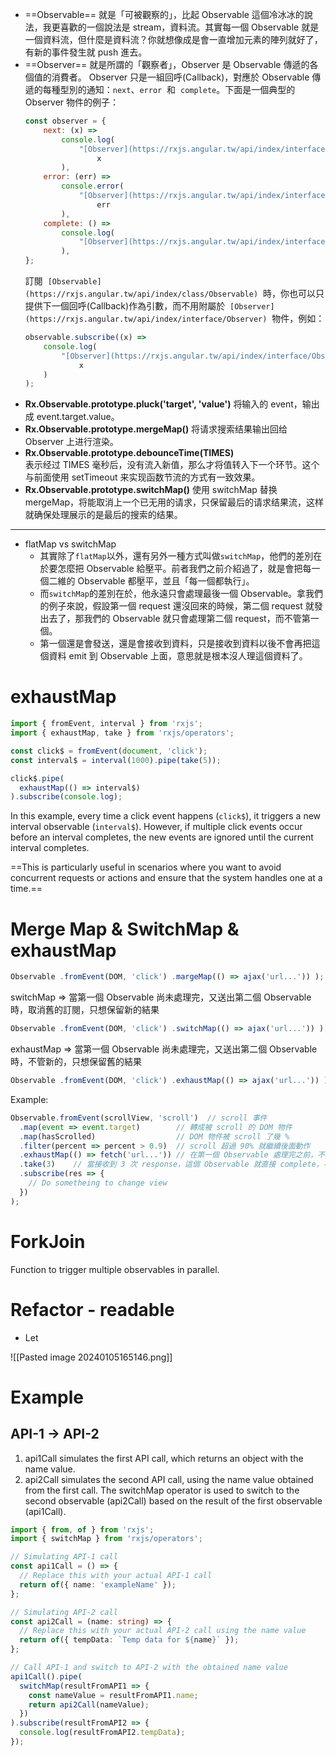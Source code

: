 - ==Observable== 就是「可被觀察的」，比起 Observable 這個冷冰冰的說法，我更喜歡的一個說法是 stream，資料流。其實每一個 Observable 就是一個資料流，但什麼是資料流？你就想像成是會一直增加元素的陣列就好了，有新的事件發生就 push 進去。
- ==Observer== 就是所謂的「觀察者」，Observer 是 Observable 傳遞的各個值的消費者。 Observer 只是一組回呼(Callback)，對應於 Observable 傳遞的每種型別的通知：`next`、`error`  和  `complete`。下面是一個典型的 Observer 物件的例子：
    ```js
    const observer = {
    	next: (x) =>
    		console.log(
    			"[Observer](https://rxjs.angular.tw/api/index/interface/Observer) got a next value: " +
    				x
    		),
    	error: (err) =>
    		console.error(
    			"[Observer](https://rxjs.angular.tw/api/index/interface/Observer) got an error: " +
    				err
    		),
    	complete: () =>
    		console.log(
    			"[Observer](https://rxjs.angular.tw/api/index/interface/Observer) got a complete notification"
    		),
    };
    ```
    訂閱  `[Observable](https://rxjs.angular.tw/api/index/class/Observable)`  時，你也可以只提供下一個回呼(Callback)作為引數，而不用附屬於  `[Observer](https://rxjs.angular.tw/api/index/interface/Observer)`  物件，例如：
    ```js
    observable.subscribe((x) =>
    	console.log(
    		"[Observer](https://rxjs.angular.tw/api/index/interface/Observer) got a next value: " +
    			x
    	)
    );
    ```
- **Rx.Observable.prototype.pluck('target', 'value')**
    将输入的 event，输出成 event.target.value。
- **Rx.Observable.prototype.mergeMap()**
    将请求搜索结果输出回给 Observer 上进行渲染。
- **Rx.Observable.prototype.debounceTime(TIMES)**  
    表示经过 TIMES 毫秒后，没有流入新值，那么才将值转入下一个环节。这个与前面使用 setTimeout 来实现函数节流的方式有一致效果。
- **Rx.Observable.prototype.switchMap()**
    使用 switchMap 替换 mergeMap，将能取消上一个已无用的请求，只保留最后的请求结果流，这样就确保处理展示的是最后的搜索的结果。

---

- flatMap vs switchMap
    - 其實除了`flatMap`以外，還有另外一種方式叫做`switchMap`，他們的差別在於要怎麼把 Observable 給壓平。前者我們之前介紹過了，就是會把每一個二維的 Observable 都壓平，並且「每一個都執行」。
    - 而`switchMap`的差別在於，他永遠只會處理最後一個 Observable。拿我們的例子來說，假設第一個 request 還沒回來的時候，第二個 request 就發出去了，那我們的 Observable 就只會處理第二個 request，而不管第一個。
    - 第一個還是會發送，還是會接收到資料，只是接收到資料以後不會再把這個資料 emit 到 Observable 上面，意思就是根本沒人理這個資料了。

# exhaustMap

```ts
import { fromEvent, interval } from 'rxjs';
import { exhaustMap, take } from 'rxjs/operators';

const click$ = fromEvent(document, 'click');
const interval$ = interval(1000).pipe(take(5));

click$.pipe(
  exhaustMap(() => interval$)
).subscribe(console.log);
```

In this example, every time a click event happens (`click$`), it triggers a new interval observable (`interval$`). However, if multiple click events occur before an interval completes, the new events are ignored until the current interval completes.

==This is particularly useful in scenarios where you want to avoid concurrent requests or actions and ensure that the system handles one at a time.==

# Merge Map & SwitchMap & exhaustMap

```ts
Observable .fromEvent(DOM, 'click') .margeMap(() => ajax('url...')) );
```

switchMap => 當第一個 Observable 尚未處理完，又送出第二個 Observable 時，取消舊的訂閱，只想保留新的結果

```ts
Observable .fromEvent(DOM, 'click') .switchMap(() => ajax('url...')) );
```

exhaustMap => 當第一個 Observable 尚未處理完，又送出第二個 Observable 時，不管新的，只想保留舊的結果

```ts
Observable .fromEvent(DOM, 'click') .exhaustMap(() => ajax('url...')) );
```

Example:

```ts
Observable.fromEvent(scrollView, 'scroll')  // scroll 事件
  .map(event => event.target)        // 轉成被 scroll 的 DOM 物件
  .map(hasScrolled)                  // DOM 物件被 scroll 了幾 %
  .filter(percent => percent > 0.9)  // scroll 超過 90% 就繼續後面動作
  .exhaustMap(() => fetch('url...')) // 在第一個 Observable 處理完之前，不會處理訂閱的 Observable
  .take(3)    // 當接收到 3 次 response，這個 Observable 就直接 complete，不會再送出元素
  .subscribe(res => {
    // Do sometheing to change view
  })
);
```


# ForkJoin
Function to trigger multiple observables in parallel.

# Refactor - readable


* Let

![[Pasted image 20240105165146.png]]

# Example
## API-1 -> API-2

1. api1Call simulates the first API call, which returns an object with the name value.
2. api2Call simulates the second API call, using the name value obtained from the first call. The switchMap operator is used to switch to the second observable (api2Call) based on the result of the first observable (api1Call).


```ts
import { from, of } from 'rxjs';
import { switchMap } from 'rxjs/operators';

// Simulating API-1 call
const api1Call = () => {
  // Replace this with your actual API-1 call
  return of({ name: 'exampleName' });
};

// Simulating API-2 call
const api2Call = (name: string) => {
  // Replace this with your actual API-2 call using the name value
  return of({ tempData: `Temp data for ${name}` });
};

// Call API-1 and switch to API-2 with the obtained name value
api1Call().pipe(
  switchMap(resultFromAPI1 => {
    const nameValue = resultFromAPI1.name;
    return api2Call(nameValue);
  })
).subscribe(resultFromAPI2 => {
  console.log(resultFromAPI2.tempData);
});
```